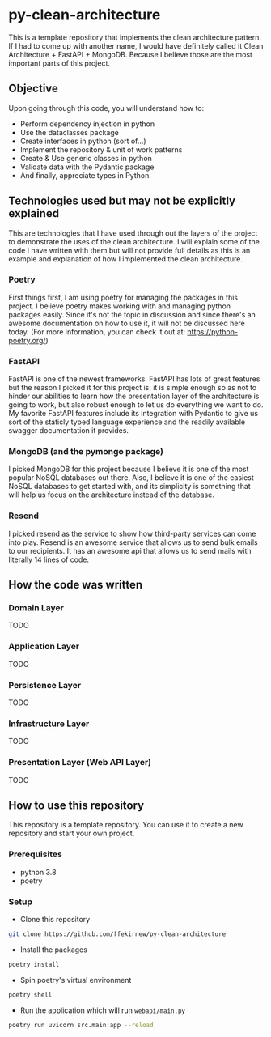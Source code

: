 # py-clean-architecture

This is a template repository that implements the clean architecture pattern.
If I had to come up with another name, I would have definitely called it Clean Architecture + FastAPI + MongoDB.
Because I believe those are the most important parts of this project.

## Objective

Upon going through this code, you will understand how to:

- Perform dependency injection in python
- Use the dataclasses package
- Create interfaces in python (sort of...)
- Implement the repository & unit of work patterns
- Create & Use generic classes in python
- Validate data with the Pydantic package
- And finally, appreciate types in Python.

## Technologies used but may not be explicitly explained

This are technologies that I have used through out the layers of the project to demonstrate the uses of the clean architecture. I will explain some of the code I
have written with them but will not provide full details as this is an example and explanation of how I implemented the clean architecture.

### Poetry

First things first, I am using poetry for managing the packages in this project. I believe poetry makes working with
and managing python packages easily. Since it's not the topic in discussion and since there's an awesome
documentation on how to use it, it will not be discussed here today. (For more information, you can check it out at: https://python-poetry.org/)

### FastAPI

FastAPI is one of the newest frameworks. FastAPI has lots of great features but the reason I picked it for this project is: it is simple
enough so as not to hinder our abilities to learn how the presentation layer of the architecture is going to work, but also robust enough to let us do
everything we want to do. My favorite FastAPI features include its integration with Pydantic to give us sort of the staticly typed language
experience and the readily available swagger documentation it provides.

### MongoDB (and the pymongo package)

I picked MongoDB for this project because I believe it is one of the most popular NoSQL databases out there. Also, I believe it is
one of the easiest NoSQL databases to get started with, and its simplicity is something that will help us focus on the architecture
instead of the database.

### Resend

I picked resend as the service to show how third-party services can come into play. Resend is an awesome
service that allows us to send bulk emails to our recipients. It has an awesome api that allows us to send mails with literally 14 lines of code.

## How the code was written

### Domain Layer

TODO

### Application Layer

TODO

### Persistence Layer

TODO

### Infrastructure Layer

TODO

### Presentation Layer (Web API Layer)

TODO

## How to use this repository

This repository is a template repository. You can use it to create a new repository and start your own project.

### Prerequisites

- python 3.8
- poetry

### Setup

- Clone this repository

```bash
git clone https://github.com/ffekirnew/py-clean-architecture
```

- Install the packages

```bash
poetry install
```

- Spin poetry's virtual environment

```bash
poetry shell
```

- Run the application which will run `webapi/main.py`

```bash
poetry run uvicorn src.main:app --reload
```
